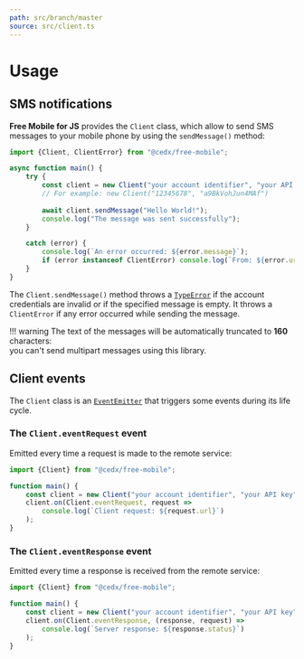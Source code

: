 ```yaml
---
path: src/branch/master
source: src/client.ts
---
```


# Usage

## SMS notifications
**Free Mobile for JS** provides the `Client` class, which allow to send SMS messages to your mobile phone by using the `sendMessage()` method:

``` js
import {Client, ClientError} from "@cedx/free-mobile";

async function main() {
	try {
		const client = new Client("your account identifier", "your API key");
		// For example: new Client("12345678", "a9BkVohJun4MAf")
	
		await client.sendMessage("Hello World!");
		console.log("The message was sent successfully");
	}

	catch (error) {
		console.log(`An error occurred: ${error.message}`);
		if (error instanceof ClientError) console.log(`From: ${error.uri.href}`);
	}
}
```

The `Client.sendMessage()` method throws a [`TypeError`](https://developer.mozilla.org/en-US/docs/Web/JavaScript/Reference/Global_Objects/TypeError)
if the account credentials are invalid or if the specified message is empty. It throws a `ClientError` if any error occurred while sending the message.

!!! warning
	The text of the messages will be automatically truncated to **160** characters:  
	you can't send multipart messages using this library.

## Client events
The `Client` class is an [`EventEmitter`](https://nodejs.org/api/events.html) that triggers some events during its life cycle.

### The `Client.eventRequest` event
Emitted every time a request is made to the remote service:

``` js
import {Client} from "@cedx/free-mobile";

function main() {
	const client = new Client("your account identifier", "your API key");
	client.on(Client.eventRequest, request =>
		console.log(`Client request: ${request.url}`)
	);
}
```

### The `Client.eventResponse` event
Emitted every time a response is received from the remote service:

``` js
import {Client} from "@cedx/free-mobile";

function main() {
	const client = new Client("your account identifier", "your API key");
	client.on(Client.eventResponse, (response, request) =>
		console.log(`Server response: ${response.status}`)
	);
}
```

